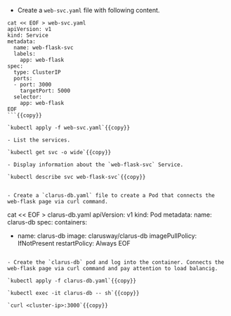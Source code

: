
- Create a `web-svc.yaml` file with following content.

```
cat << EOF > web-svc.yaml
apiVersion: v1
kind: Service   
metadata:
  name: web-flask-svc
  labels:
    app: web-flask
spec:
  type: ClusterIP  
  ports:
  - port: 3000  
    targetPort: 5000
  selector:
    app: web-flask 
EOF
```{{copy}}
  
`kubectl apply -f web-svc.yaml`{{copy}}

- List the services.

`kubectl get svc -o wide`{{copy}}

- Display information about the `web-flask-svc` Service.

`kubectl describe svc web-flask-svc`{{copy}}


- Create a `clarus-db.yaml` file to create a Pod that connects the web-flask page via curl command.

```
cat << EOF > clarus-db.yaml
apiVersion: v1
kind: Pod
metadata:
  name: clarus-db
spec:
  containers:
  - name: clarus-db
    image: clarusway/clarus-db
    imagePullPolicy: IfNotPresent
  restartPolicy: Always
EOF
```{{copy}}

- Create the `clarus-db` pod and log into the container. Connects the web-flask page via curl command and pay attention to load balancig.

`kubectl apply -f clarus-db.yaml`{{copy}}

`kubectl exec -it clarus-db -- sh`{{copy}}

`curl <cluster-ip>:3000`{{copy}}